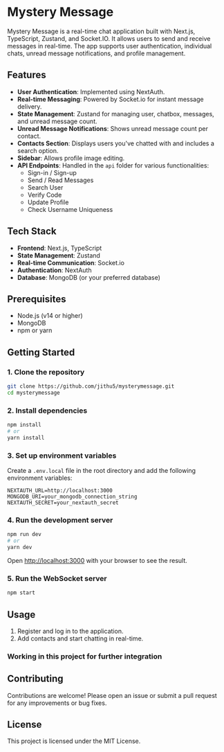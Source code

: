 # Mystery Message

Mystery Message is a real-time chat application built with Next.js, TypeScript, Zustand, and Socket.IO. It allows users to send and receive messages in real-time. The app supports user authentication, individual chats, unread message notifications, and profile management.

## Features

- **User Authentication**: Implemented using NextAuth.
- **Real-time Messaging**: Powered by Socket.io for instant message delivery.
- **State Management**: Zustand for managing user, chatbox, messages, and unread message count.
- **Unread Message Notifications**: Shows unread message count per contact.
- **Contacts Section**: Displays users you've chatted with and includes a search option.
- **Sidebar**: Allows profile image editing.
- **API Endpoints**: Handled in the `api` folder for various functionalities:
  - Sign-in / Sign-up
  - Send / Read Messages
  - Search User
  - Verify Code
  - Update Profile
  - Check Username Uniqueness

## Tech Stack

- **Frontend**: Next.js, TypeScript
- **State Management**: Zustand
- **Real-time Communication**: Socket.io
- **Authentication**: NextAuth
- **Database**: MongoDB (or your preferred database)

## Prerequisites

- Node.js (v14 or higher)
- MongoDB
- npm or yarn

## Getting Started

### 1. Clone the repository

```bash
git clone https://github.com/jithu5/mysterymessage.git
cd mysterymessage
```

### 2. Install dependencies

```bash
npm install
# or
yarn install
```

### 3. Set up environment variables

Create a `.env.local` file in the root directory and add the following environment variables:

```
NEXTAUTH_URL=http://localhost:3000
MONGODB_URI=your_mongodb_connection_string
NEXTAUTH_SECRET=your_nextauth_secret
```

### 4. Run the development server

```bash
npm run dev
# or
yarn dev
```

Open [http://localhost:3000](http://localhost:3000) with your browser to see the result.

### 5. Run the WebSocket server

```bash
npm start
```

## Usage

1. Register and log in to the application.
2. Add contacts and start chatting in real-time.

### Working in this project for further integration

## Contributing

Contributions are welcome! Please open an issue or submit a pull request for any improvements or bug fixes.

## License

This project is licensed under the MIT License.

